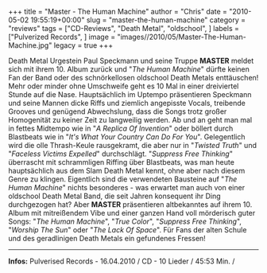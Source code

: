 +++
title = "Master - The Human Machine"
author = "Chris"
date = "2010-05-02 19:55:19+00:00"
slug = "master-the-human-machine"
category = "reviews"
tags = ["CD-Reviews", "Death Metal", "oldschool", ]
labels = ["Pulverized Records", ]
image = "images//2010/05/Master-The-Human-Machine.jpg"
legacy = true
+++

Death Metal Urgestein Paul Speckmann und seine Truppe **MASTER** meldet sich mit ihrem 10. Album zurück und "_The Human Machine_" dürfte keinen Fan der Band oder des schnörkellosen oldschool Death Metals enttäuschen! Mehr oder minder ohne Umschweife geht es 10 Mal in einer dreiviertel Stunde auf die Nase. Hauptsächlich im Uptempo präsentieren Speckmann und seine Mannen dicke Riffs und ziemlich angepisste Vocals, treibende Grooves und genügend Abwechslung, dass die Songs trotz großer Homogenität zu keiner Zeit zu langweilig werden. Ab und an geht man mal in fettes Midtempo wie in "_A Replica Of Invention_" oder böllert durch Blastbeats wie in "_It's What Your Country Can Do For You_". Gelegentlich wird die olle Thrash-Keule rausgekramt, die aber nur in "_Twisted Truth_" und "_Faceless Victims Expelled_" durchschlägt. "_Suppress Free Thinking_" überrascht mit schrammligen Riffing über Blastbeats, was man heute hauptsächlich aus dem Slam Death Metal kennt, ohne aber nach diesem Genre zu klingen.
Eigentlich sind die verwendeten Bausteine auf "_The Human Machine_" nichts besonderes - was erwartet man auch von einer oldschool Death Metal Band, die seit Jahren konsequent ihr Ding durchgezogen hat? Aber **MASTER** präsentieren altbekanntes auf ihrem 10. Album mit mitreißendem Vibe und einer ganzen Hand voll mörderisch guter Songs: "_The Human Machine_", "_True Color_", "_Suppress Free Thinking_", "_Worship The Sun_" oder "_The Lack Of Space_". Für Fans der alten Schule und des geradlinigen Death Metals ein gefundenes Fressen!





---
**Infos:**
Pulverised Records - 16.04.2010 / 
CD - 10 Lieder / 45:53 Min. / 
